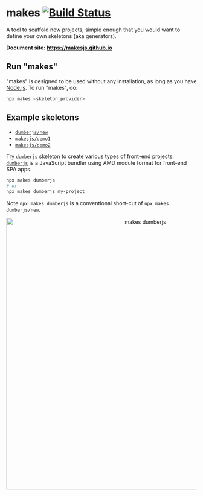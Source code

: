 # makes [![Build Status](https://travis-ci.org/makesjs/makes.svg?branch=master)](https://travis-ci.org/makesjs/makes)

A tool to scaffold new projects, simple enough that you would want to define your own skeletons (aka generators).

**Document site: https://makesjs.github.io**

## Run "makes"

"makes" is designed to be used without any installation, as long as you have [Node.js](https://nodejs.org). To run "makes", do:

```bash
npx makes <skeleton_provider>
```

## Example skeletons

- [`dumberjs/new`](https://github.com/dumberjs/new)
- [`makesjs/demo1`](https://github.com/makesjs/demo1)
- [`makesjs/demo2`](https://github.com/makesjs/demo2)

Try `dumberjs` skeleton to create various types of front-end projects. [`dumberjs`](https://github.com/dumberjs/dumber) is a JavaScript bundler using AMD module format for front-end SPA apps.

```bash
npx makes dumberjs
# or
npx makes dumberjs my-project
```

Note `npx makes dumberjs` is a conventional short-cut of `npx makes dumberjs/new`.

<p align="center">
<img src="https://makesjs.github.io/assets/makes-dumberjs.gif" alt="makes dumberjs" width="720">
</p>
